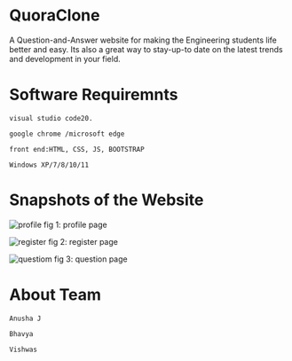 # QuoraClone
A Question-and-Answer website for making the Engineering students life better and easy.
Its also a great way to stay-up-to date on the latest trends and development in your field.


# Software Requiremnts
    visual studio code20.
    
    google chrome /microsoft edge

    front end:HTML, CSS, JS, BOOTSTRAP
 
    Windows XP/7/8/10/11
    

  
# Snapshots of the Website

![profile](https://user-images.githubusercontent.com/96217754/165102688-6db5b6dc-f89d-42ee-b539-5fc1d8261e6b.png)
fig 1: profile page



![register](https://user-images.githubusercontent.com/96217754/165102939-1244fa3f-bbe7-4764-afea-685cdd6e84c7.png)
fig 2: register page



![questiom](https://user-images.githubusercontent.com/96217754/165103006-583f3145-e255-4e70-b279-913c41bec39a.png)
fig 3: question page


# About Team
    Anusha J
    
    Bhavya
    
    Vishwas
    
